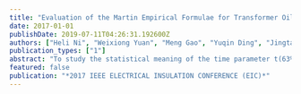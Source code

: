 ```yaml
---
title: "Evaluation of the Martin Empirical Formulae for Transformer Oil: Statistical Meaning of the Time Parameter"
date: 2017-01-01
publishDate: 2019-07-11T04:26:31.192600Z
authors: ["Heli Ni", "Weixiong Yuan", "Meng Gao", "Yuqin Ding", "Jingtan Ma", "Zhicheng Wu", "Qiaogen Zhang"]
publication_types: ["1"]
abstract: "To study the statistical meaning of the time parameter t(63%) in the Martin empirical formula, we took Kunlun 25# transformer oil as the liquid insulating dielectric and utilized an impulse voltage generator, the impulse width of which could range from 50 ns to 1000 its, along with the corresponding measuring equipment. The relationships between the breakdown voltage, the breakdown time lag and the discharge probabilities were acquired through experiments under impulses with quasi-uniform field. The results show that the discharge probabilities of different voltage levels under the fixed impulse waveform and the breakdown time lag under the same voltage level both could be well fitted to the three parameter Weibull distribution functions, whose shape parameter was a constant only correlated to the electrode geometry. Meanwhile, on the basis of the Weibull distribution functions and corresponding impulse waveforms, we defined the effective duration and show the statistical meaning of the time parameter t(63%)."
featured: false
publication: "*2017 IEEE ELECTRICAL INSULATION CONFERENCE (EIC)*"
---
```


